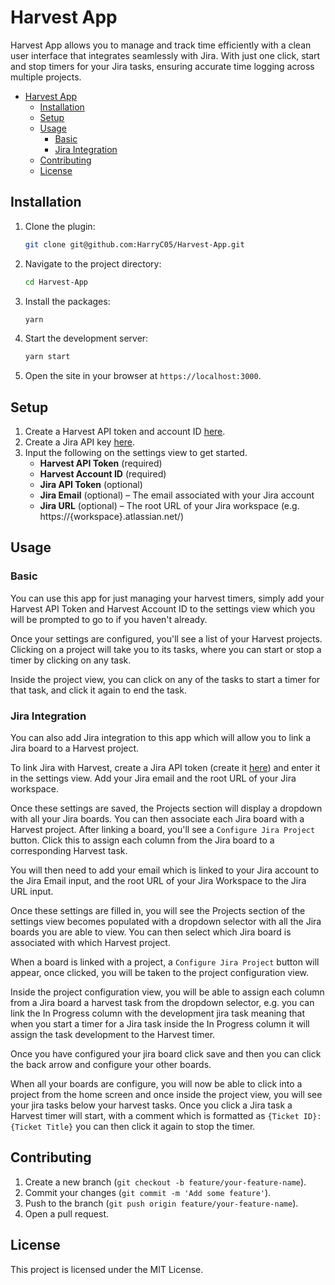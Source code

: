 # Harvest App

Harvest App allows you to manage and track time efficiently with a clean user interface that integrates seamlessly with Jira. With just one click, start and stop timers for your Jira tasks, ensuring accurate time logging across multiple projects.

- [Harvest App](#harvest-app)
	- [Installation](#installation)
	- [Setup](#setup)
	- [Usage](#usage)
		- [Basic](#basic)
		- [Jira Integration](#jira-integration)
	- [Contributing](#contributing)
	- [License](#license)


## Installation

1. Clone the plugin:
    ```sh
    git clone git@github.com:HarryC05/Harvest-App.git
    ```
2. Navigate to the project directory:
    ```sh
    cd Harvest-App
    ```
3. Install the packages:
    ```sh
    yarn
    ```
4. Start the development server:
    ```sh
    yarn start
    ```
5. Open the site in your browser at `https://localhost:3000`.


## Setup

1. Create a Harvest API token and account ID [here](https://id.getharvest.com/oauth2/access_tokens/new).
2. Create a Jira API key [here](https://id.atlassian.com/manage-profile/security/api-tokens).
3. Input the following on the settings view to get started.
   - **Harvest API Token** (required)
   - **Harvest Account ID** (required)
   - **Jira API Token** (optional)
   - **Jira Email** (optional) – The email associated with your Jira account
   - **Jira URL** (optional) – The root URL of your Jira workspace (e.g. https://{workspace}.atlassian.net/)


## Usage

### Basic

You can use this app for just managing your harvest timers, simply add your Harvest API Token and Harvest Account ID to the settings view which you will be prompted to go to if you haven't already.

Once your settings are configured, you'll see a list of your Harvest projects. Clicking on a project will take you to its tasks, where you can start or stop a timer by clicking on any task.

Inside the project view, you can click on any of the tasks to start a timer for that task, and click it again to end the task.


### Jira Integration

You can also add Jira integration to this app which will allow you to link a Jira board to a Harvest project.

To link Jira with Harvest, create a Jira API token (create it [here](https://id.atlassian.com/manage-profile/security/api-tokens)) and enter it in the settings view. Add your Jira email and the root URL of your Jira workspace.

Once these settings are saved, the Projects section will display a dropdown with all your Jira boards. You can then associate each Jira board with a Harvest project. After linking a board, you'll see a `Configure Jira Project` button. Click this to assign each column from the Jira board to a corresponding Harvest task.

You will then need to add your email which is linked to your Jira account to the Jira Email input, and the root URL of your Jira Workspace to the Jira URL input.

Once these settings are filled in, you will see the Projects section of the settings view becomes populated with a dropdown selector with all the Jira boards you are able to view. You can then select which Jira board is associated with which Harvest project.

When a board is linked with a project, a `Configure Jira Project` button will appear, once clicked, you will be taken to the project configuration view.

Inside the project configuration view, you will be able to assign each column from a Jira board a harvest task from the dropdown selector, e.g. you can link the In Progress column with the development jira task meaning that when you start a timer for a Jira task inside the In Progress column it will assign the task development to the Harvest timer.

Once you have configured your jira board click save and then you can click the back arrow and configure your other boards.

When all your boards are configure, you will now be able to click into a project from the home screen and once inside the project view, you will see your jira tasks below your harvest tasks. Once you click a Jira task a Harvest timer will start, with a comment which is formatted as `{Ticket ID}: {Ticket Title}` you can then click it again to stop the timer.


## Contributing

1. Create a new branch (`git checkout -b feature/your-feature-name`).
2. Commit your changes (`git commit -m 'Add some feature'`).
3. Push to the branch (`git push origin feature/your-feature-name`).
4. Open a pull request.


## License

This project is licensed under the MIT License.
